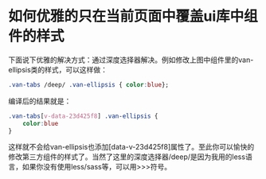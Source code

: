 # 如何优雅的只在当前页面中覆盖ui库中组件的样式

下面说下优雅的解决方式：通过深度选择器解决。例如修改上图中组件里的van-ellipsis类的样式，可以这样做：

```css
.van-tabs /deep/ .van-ellipsis { color:blue};
```

编译后的结果就是：

```css
.van-tabs[v-data-23d425f8] .van-ellipsis {
	color:blue
}
```

这样就不会给van-ellipsis也添加[data-v-23d425f8]属性了。至此你可以愉快的修改第三方组件的样式了。当然了这里的深度选择器/deep/是因为我用的less语言，如果你没有使用less/sass等，可以用>>>符号。